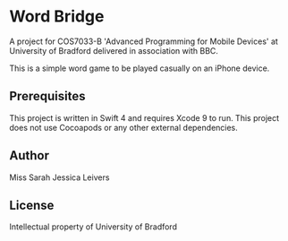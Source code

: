 # Word Bridge

A project for COS7033-B 'Advanced Programming for Mobile Devices' at University of Bradford delivered in association with BBC.

This is a simple word game to be played casually on an iPhone device. 

## Prerequisites

This project is written in Swift 4 and requires Xcode 9 to run.
This project does not use Cocoapods or any other external dependencies. 

## Author

Miss Sarah Jessica Leivers

## License

Intellectual property of University of Bradford
